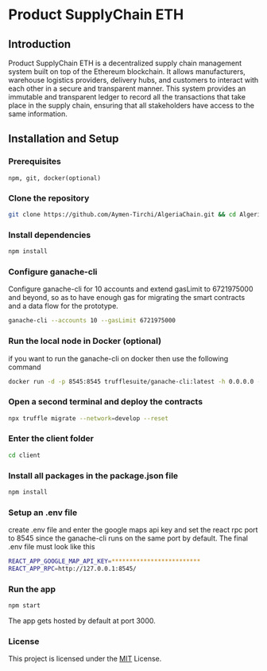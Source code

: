 # Product SupplyChain ETH

## Introduction

Product SupplyChain ETH is a decentralized supply chain management system built on top of the Ethereum blockchain. It allows manufacturers, warehouse logistics providers, delivery hubs, and customers to interact with each other in a secure and transparent manner. This system provides an immutable and transparent ledger to record all the transactions that take place in the supply chain, ensuring that all stakeholders have access to the same information.

## Installation and Setup

### Prerequisites

`npm, git, docker(optional)`

### Clone the repository

```Bash
git clone https://github.com/Aymen-Tirchi/AlgeriaChain.git && cd AlgeriaChain
```

### Install dependencies

```Bash
npm install
```

### Configure ganache-cli

Configure ganache-cli for 10 accounts and extend gasLimit to 6721975000 and beyond, so as to have enough gas for migrating the smart contracts and a data flow for the prototype.

```Bash
ganache-cli --accounts 10 --gasLimit 6721975000
```

### Run the local node in Docker (optional)

if you want to run the ganache-cli on docker then use the following command

```Bash
docker run -d -p 8545:8545 trufflesuite/ganache-cli:latest -h 0.0.0.0 --accounts 10 --gasLimit 6721975000
```

### Open a second terminal and deploy the contracts

```Bash
npx truffle migrate --network=develop --reset
```

### Enter the client folder

```Bash
cd client
```

### Install all packages in the package.json file

```Bash
npm install
```

### Setup an .env file

create .env file and enter the google maps api key and set the react rpc port to 8545 since the ganache-cli runs on the same port by default. The final .env file must look like this

```bash
REACT_APP_GOOGLE_MAP_API_KEY=*************************
REACT_APP_RPC=http://127.0.0.1:8545/
```

### Run the app

```Bash
npm start
```

The app gets hosted by default at port 3000.

### License

This project is licensed under the [MIT](https://opensource.org/licenses/MIT) License.
